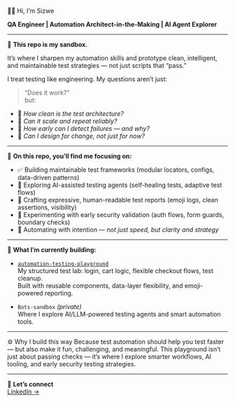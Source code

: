 👋🏽 Hi, I’m Sizwe

**QA Engineer | Automation Architect-in-the-Making | AI Agent Explorer**

---

🌿 **This repo is my sandbox.**

It’s where I sharpen my automation skills and prototype clean, intelligent, and maintainable test strategies — not just scripts that “pass.”

I treat testing like engineering. My questions aren’t just:
> “Does it work?”  
but:  
- 🧱 *How clean is the test architecture?*  
- 🔁 *Can it scale and repeat reliably?*  
- 🚨 *How early can I detect failures — and why?*  
- 🔮 *Can I design for change, not just for now?*

---

🚀 **On this repo, you’ll find me focusing on:**

- ✅ Building maintainable test frameworks (modular locators, configs, data-driven patterns)
- 🤖 Exploring AI-assisted testing agents (self-healing tests, adaptive test flows)
- 📘 Crafting expressive, human-readable test reports (emoji logs, clean assertions, visibility)
- 🔐 Experimenting with early security validation (auth flows, form guards, boundary checks)
- 🧠 Automating with intention — *not just speed, but clarity and strategy*

---

🌱 **What I’m currently building:**

- [`automation-testing-playground`](https://github.com/Don-pxpx/automation-testing-playground)  
  My structured test lab: login, cart logic, flexible checkout flows, test cleanup.  
  Built with reusable components, data-layer flexibility, and emoji-powered reporting.

- `Bots-sandbox` *(private)*  
  Where I explore AI/LLM-powered testing agents and smart automation tools.

---

⚙️ Why I build this way
Because test automation should help you test faster — but also make it fun, challenging, and meaningful.
This playground isn’t just about passing checks — it’s where I explore smarter workflows, AI tooling, and early security testing strategies.

---

📎 **Let’s connect**  
[LinkedIn →](https://linkedin.com/in/sizwe-lethuli-59274919)

